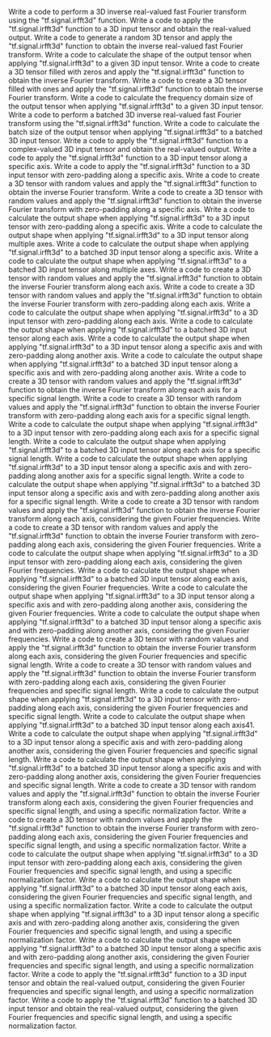 Write a code to perform a 3D inverse real-valued fast Fourier transform using the "tf.signal.irfft3d" function.
Write a code to apply the "tf.signal.irfft3d" function to a 3D input tensor and obtain the real-valued output.
Write a code to generate a random 3D tensor and apply the "tf.signal.irfft3d" function to obtain the inverse real-valued fast Fourier transform.
Write a code to calculate the shape of the output tensor when applying "tf.signal.irfft3d" to a given 3D input tensor.
Write a code to create a 3D tensor filled with zeros and apply the "tf.signal.irfft3d" function to obtain the inverse Fourier transform.
Write a code to create a 3D tensor filled with ones and apply the "tf.signal.irfft3d" function to obtain the inverse Fourier transform.
Write a code to calculate the frequency domain size of the output tensor when applying "tf.signal.irfft3d" to a given 3D input tensor.
Write a code to perform a batched 3D inverse real-valued fast Fourier transform using the "tf.signal.irfft3d" function.
Write a code to calculate the batch size of the output tensor when applying "tf.signal.irfft3d" to a batched 3D input tensor.
Write a code to apply the "tf.signal.irfft3d" function to a complex-valued 3D input tensor and obtain the real-valued output.
Write a code to apply the "tf.signal.irfft3d" function to a 3D input tensor along a specific axis.
Write a code to apply the "tf.signal.irfft3d" function to a 3D input tensor with zero-padding along a specific axis.
Write a code to create a 3D tensor with random values and apply the "tf.signal.irfft3d" function to obtain the inverse Fourier transform.
Write a code to create a 3D tensor with random values and apply the "tf.signal.irfft3d" function to obtain the inverse Fourier transform with zero-padding along a specific axis.
Write a code to calculate the output shape when applying "tf.signal.irfft3d" to a 3D input tensor with zero-padding along a specific axis.
Write a code to calculate the output shape when applying "tf.signal.irfft3d" to a 3D input tensor along multiple axes.
Write a code to calculate the output shape when applying "tf.signal.irfft3d" to a batched 3D input tensor along a specific axis.
Write a code to calculate the output shape when applying "tf.signal.irfft3d" to a batched 3D input tensor along multiple axes.
Write a code to create a 3D tensor with random values and apply the "tf.signal.irfft3d" function to obtain the inverse Fourier transform along each axis.
Write a code to create a 3D tensor with random values and apply the "tf.signal.irfft3d" function to obtain the inverse Fourier transform with zero-padding along each axis.
Write a code to calculate the output shape when applying "tf.signal.irfft3d" to a 3D input tensor with zero-padding along each axis.
Write a code to calculate the output shape when applying "tf.signal.irfft3d" to a batched 3D input tensor along each axis.
Write a code to calculate the output shape when applying "tf.signal.irfft3d" to a 3D input tensor along a specific axis and with zero-padding along another axis.
Write a code to calculate the output shape when applying "tf.signal.irfft3d" to a batched 3D input tensor along a specific axis and with zero-padding along another axis.
Write a code to create a 3D tensor with random values and apply the "tf.signal.irfft3d" function to obtain the inverse Fourier transform along each axis for a specific signal length.
Write a code to create a 3D tensor with random values and apply the "tf.signal.irfft3d" function to obtain the inverse Fourier transform with zero-padding along each axis for a specific signal length.
Write a code to calculate the output shape when applying "tf.signal.irfft3d" to a 3D input tensor with zero-padding along each axis for a specific signal length.
Write a code to calculate the output shape when applying "tf.signal.irfft3d" to a batched 3D input tensor along each axis for a specific signal length.
Write a code to calculate the output shape when applying "tf.signal.irfft3d" to a 3D input tensor along a specific axis and with zero-padding along another axis for a specific signal length.
Write a code to calculate the output shape when applying "tf.signal.irfft3d" to a batched 3D input tensor along a specific axis and with zero-padding along another axis for a specific signal length.
Write a code to create a 3D tensor with random values and apply the "tf.signal.irfft3d" function to obtain the inverse Fourier transform along each axis, considering the given Fourier frequencies.
Write a code to create a 3D tensor with random values and apply the "tf.signal.irfft3d" function to obtain the inverse Fourier transform with zero-padding along each axis, considering the given Fourier frequencies.
Write a code to calculate the output shape when applying "tf.signal.irfft3d" to a 3D input tensor with zero-padding along each axis, considering the given Fourier frequencies.
Write a code to calculate the output shape when applying "tf.signal.irfft3d" to a batched 3D input tensor along each axis, considering the given Fourier frequencies.
Write a code to calculate the output shape when applying "tf.signal.irfft3d" to a 3D input tensor along a specific axis and with zero-padding along another axis, considering the given Fourier frequencies.
Write a code to calculate the output shape when applying "tf.signal.irfft3d" to a batched 3D input tensor along a specific axis and with zero-padding along another axis, considering the given Fourier frequencies.
Write a code to create a 3D tensor with random values and apply the "tf.signal.irfft3d" function to obtain the inverse Fourier transform along each axis, considering the given Fourier frequencies and specific signal length.
Write a code to create a 3D tensor with random values and apply the "tf.signal.irfft3d" function to obtain the inverse Fourier transform with zero-padding along each axis, considering the given Fourier frequencies and specific signal length.
Write a code to calculate the output shape when applying "tf.signal.irfft3d" to a 3D input tensor with zero-padding along each axis, considering the given Fourier frequencies and specific signal length.
Write a code to calculate the output shape when applying "tf.signal.irfft3d" to a batched 3D input tensor along each axis41. Write a code to calculate the output shape when applying "tf.signal.irfft3d" to a 3D input tensor along a specific axis and with zero-padding along another axis, considering the given Fourier frequencies and specific signal length.
Write a code to calculate the output shape when applying "tf.signal.irfft3d" to a batched 3D input tensor along a specific axis and with zero-padding along another axis, considering the given Fourier frequencies and specific signal length.
Write a code to create a 3D tensor with random values and apply the "tf.signal.irfft3d" function to obtain the inverse Fourier transform along each axis, considering the given Fourier frequencies and specific signal length, and using a specific normalization factor.
Write a code to create a 3D tensor with random values and apply the "tf.signal.irfft3d" function to obtain the inverse Fourier transform with zero-padding along each axis, considering the given Fourier frequencies and specific signal length, and using a specific normalization factor.
Write a code to calculate the output shape when applying "tf.signal.irfft3d" to a 3D input tensor with zero-padding along each axis, considering the given Fourier frequencies and specific signal length, and using a specific normalization factor.
Write a code to calculate the output shape when applying "tf.signal.irfft3d" to a batched 3D input tensor along each axis, considering the given Fourier frequencies and specific signal length, and using a specific normalization factor.
Write a code to calculate the output shape when applying "tf.signal.irfft3d" to a 3D input tensor along a specific axis and with zero-padding along another axis, considering the given Fourier frequencies and specific signal length, and using a specific normalization factor.
Write a code to calculate the output shape when applying "tf.signal.irfft3d" to a batched 3D input tensor along a specific axis and with zero-padding along another axis, considering the given Fourier frequencies and specific signal length, and using a specific normalization factor.
Write a code to apply the "tf.signal.irfft3d" function to a 3D input tensor and obtain the real-valued output, considering the given Fourier frequencies and specific signal length, and using a specific normalization factor.
Write a code to apply the "tf.signal.irfft3d" function to a batched 3D input tensor and obtain the real-valued output, considering the given Fourier frequencies and specific signal length, and using a specific normalization factor.